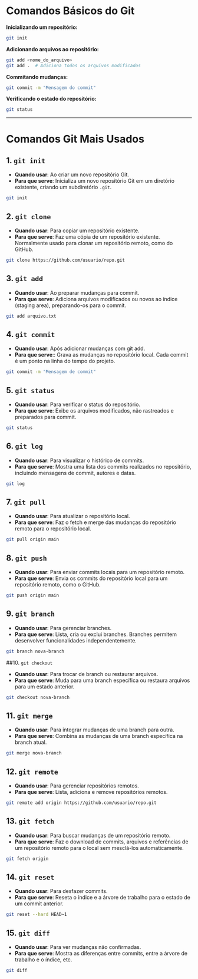# Comandos Básicos do Git

**Inicializando um repositório:**
```sh
git init
```

**Adicionando arquivos ao repositório:**
```sh
git add <nome_do_arquivo>
git add .  # Adiciona todos os arquivos modificados
```

**Commitando mudanças:**
```sh
git commit -m "Mensagem do commit"
```

**Verificando o estado do repositório:**
```sh
git status
```

***


# Comandos Git Mais Usados

## 1. `git init`
- **Quando usar**: Ao criar um novo repositório Git.
- **Para que serve**: Inicializa um novo repositório Git em um diretório existente, criando um subdiretório `.git`.

```sh
git init
```

## 2. `git clone`
- **Quando usar**: Para copiar um repositório existente.
- **Para que serve**: Faz uma cópia de um repositório existente. Normalmente usado para clonar um repositório remoto, como do GitHub.

```sh
git clone https://github.com/usuario/repo.git
```

## 3. `git add`
- **Quando usar**: Ao preparar mudanças para commit.
- **Para que serve**: Adiciona arquivos modificados ou novos ao índice (staging area), preparando-os para o commit.

```sh
git add arquivo.txt
```

## 4. `git commit`
- **Quando usar**: Após adicionar mudanças com git add.
- **Para que serve**:: Grava as mudanças no repositório local. Cada commit é um ponto na linha do tempo do projeto.

```sh
git commit -m "Mensagem de commit"
```

## 5. `git status`
- **Quando usar**: Para verificar o status do repositório.
- **Para que serve**: Exibe os arquivos modificados, não rastreados e preparados para commit.

```sh
git status
```

## 6. `git log`
- **Quando usar**: Para visualizar o histórico de commits.
- **Para que serve**: Mostra uma lista dos commits realizados no repositório, incluindo mensagens de commit, autores e datas.

```sh
git log
```

## 7. `git pull`
- **Quando usar**: Para atualizar o repositório local.
- **Para que serve**: Faz o fetch e merge das mudanças do repositório remoto para o repositório local.

```sh
git pull origin main
```

## 8. `git push`
- **Quando usar**: Para enviar commits locais para um repositório remoto.
- **Para que serve**: Envia os commits do repositório local para um repositório remoto, como o GitHub.

```sh
git push origin main
```

## 9. `git branch`
- **Quando usar**: Para gerenciar branches.
- **Para que serve**: Lista, cria ou exclui branches. Branches permitem desenvolver funcionalidades independentemente.

```sh
git branch nova-branch
```

##10. `git checkout`
- **Quando usar**: Para trocar de branch ou restaurar arquivos.
- **Para que serve**: Muda para uma branch específica ou restaura arquivos para um estado anterior.

```sh
git checkout nova-branch
```

## 11. `git merge`
- **Quando usar**: Para integrar mudanças de uma branch para outra.
- **Para que serve**: Combina as mudanças de uma branch específica na branch atual.

```sh
git merge nova-branch
```

## 12. `git remote`
- **Quando usar**: Para gerenciar repositórios remotos.
- **Para que serve**: Lista, adiciona e remove repositórios remotos.

```sh
git remote add origin https://github.com/usuario/repo.git
```

## 13. `git fetch`
- **Quando usar**: Para buscar mudanças de um repositório remoto.
- **Para que serve**: Faz o download de commits, arquivos e referências de um repositório remoto para o local sem mesclá-los automaticamente.

```sh
git fetch origin
```

## 14. `git reset`
- **Quando usar**: Para desfazer commits.
- **Para que serve**: Reseta o índice e a árvore de trabalho para o estado de um commit anterior.

```sh
git reset --hard HEAD~1
```

## 15. `git diff`
- **Quando usar**: Para ver mudanças não confirmadas.
- **Para que serve**: Mostra as diferenças entre commits, entre a árvore de trabalho e o índice, etc.

```sh
git diff
```
